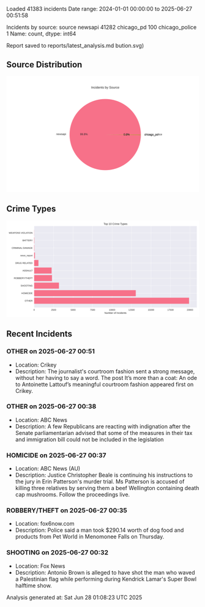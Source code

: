
Loaded 41383 incidents
Date range: 2024-01-01 00:00:00 to 2025-06-27 00:51:58

Incidents by source:
source
newsapi           41282
chicago_pd          100
chicago_police        1
Name: count, dtype: int64

Report saved to reports/latest_analysis.md
bution.svg)

## Source Distribution
![Source Distribution](images/source_distribution.svg)

## Crime Types
![Crime Types](images/crime_types.svg)

## Recent Incidents

### OTHER on 2025-06-27 00:51
- Location: Crikey
- Description: The journalist's courtroom fashion sent a strong message, without her having to say a word.
The post It’s more than a coat: An ode to Antoinette Lattouf’s meaningful courtroom fashion appeared first on Crikey.


### OTHER on 2025-06-27 00:38
- Location: ABC News
- Description: A few Republicans are reacting with indignation after the Senate parliamentarian advised that some of the measures in their tax and immigration bill could not be included in the legislation


### HOMICIDE on 2025-06-27 00:37
- Location: ABC News (AU)
- Description: Justice Christopher Beale is continuing his instructions to the jury in Erin Patterson's murder trial. Ms Patterson is accused of killing three relatives by serving them a beef Wellington containing death cap mushrooms. Follow the proceedings live.


### ROBBERY/THEFT on 2025-06-27 00:35
- Location: fox6now.com
- Description: Police said a man took $290.14 worth of dog food and products from Pet World in Menomonee Falls on Thursday.


### SHOOTING on 2025-06-27 00:32
- Location: Fox News
- Description: Antonio Brown is alleged to have shot the man who waved a Palestinian flag while performing during Kendrick Lamar's Super Bowl halftime show.

Analysis generated at: Sat Jun 28 01:08:23 UTC 2025
